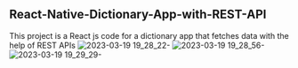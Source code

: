 ## React-Native-Dictionary-App-with-REST-API
This project is a React js code for a dictionary app that fetches data with the help of REST APIs
![2023-03-19 19_28_22-](https://user-images.githubusercontent.com/105711066/226190851-f0f37016-d46f-47cb-a071-9c2fd3991861.png)
![2023-03-19 19_28_56-](https://user-images.githubusercontent.com/105711066/226190933-0a7443ee-d81e-4a95-b4ac-9fa9b1f12874.png)
![2023-03-19 19_29_29-](https://user-images.githubusercontent.com/105711066/226190977-a60a06f2-e8ba-44ac-9b3e-7150cc646ce1.png)
